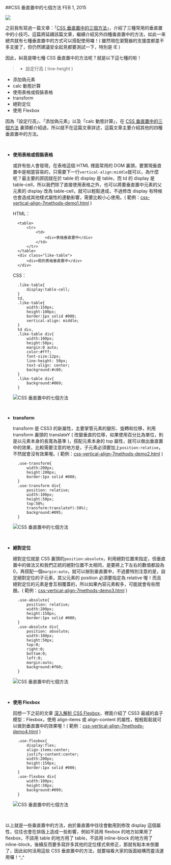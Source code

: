 <!-- @@master  = ../../_layout.html-->

<!-- @@block  =  jsBottom-->

<include src="../../_articles-js.html"></include>

<!-- @@close-->

<!-- @@block  =  css-->

<include src="../../_articles-css.html"></include>

<!-- @@close-->

<!-- @@block  =  articles-social-->

<include src="../../_articles-social.html"></include>

<!-- @@close-->

<!-- @@block  =  articles-footer-->

<include src="../../_articles.html"></include>

<!-- @@close-->

<!-- @@block  =  meta-->

<meta property="article:published_time" content="2015-02-01T23:55:00+01:00">

<meta name="keywords" content="css,css 垂直置中,vertical align,垂直置中">

<meta name="description" content="之前我有寫過一篇文章：「CSS 垂直置中的三個方法」，這篇將延續該篇文章，繼續介紹另外四種垂直置中的方法，總共七種 CSS 垂直置中的方法分別是：設定行高、添加偽元素、calc 動態計算、使用表格或假裝表格、transform、絕對定位、使用 Flexbox。">

<meta itemprop="name" content="CSS 垂直置中的七個方法 - OXXO.STUDIO">

<meta itemprop="image" content="http://www.oxxostudio.tw/img/articles/201502/20150201_1_01b.jpg">

<meta itemprop="description" content="之前我有寫過一篇文章：「CSS 垂直置中的三個方法」，這篇將延續該篇文章，繼續介紹另外四種垂直置中的方法，總共七種 CSS 垂直置中的方法分別是：設定行高、添加偽元素、calc 動態計算、使用表格或假裝表格、transform、絕對定位、使用 Flexbox。">

<meta property="og:title" content="CSS 垂直置中的七個方法 - OXXO.STUDIO">

<meta property="og:url" content="http://www.oxxostudio.tw/articles/201502/css-vertical-align-7methods.html">

<meta property="og:image" content="http://www.oxxostudio.tw/img/articles/201502/20150201_1_01b.jpg">

<meta property="og:description" content="之前我有寫過一篇文章：「CSS 垂直置中的三個方法」，這篇將延續該篇文章，繼續介紹另外四種垂直置中的方法，總共七種 CSS 垂直置中的方法分別是：設定行高、添加偽元素、calc 動態計算、使用表格或假裝表格、transform、絕對定位、使用 Flexbox。">

<title>CSS 垂直置中的七個方法 - OXXO.STUDIO</title> 

<!-- @@close-->

<!-- @@block  =  articles-content--> 

##CSS 垂直置中的七個方法  <span class="article-date" tag="css">FEB 1, 2015</span>

<img src="/img/articles/201502/20150201_1_01.jpg" class="preview-img">

之前我有寫過一篇文章：「[CSS 垂直置中的三個方法](http://www.oxxostudio.tw/articles/201408/css-vertical-align.html)」，介紹了三種常用的垂直置中的小技巧，這篇將延續該篇文章，繼續介紹另外四種垂直置中的方法，如此一來總共就有七種垂直置中的方式可以搭配使用囉！( 雖然現在瀏覽器的支援度都差不多支援了，但仍然建議安全起見都要測試一下，特別是 IE )

因此，糾竟是哪七種 CSS 垂直置中的方法呢？就是以下這七種的啦！

>- 設定行高 ( line-height ) 
- 添加偽元素
- calc 動態計算
- 使用表格或假裝表格
- transform
- 絕對定位
- 使用 Flexbox

因為「設定行高」、「添加偽元素」以及「calc 動態計算」，在 [CSS 垂直置中的三個方法](http://www.oxxostudio.tw/articles/201408/css-vertical-align.html) 裏頭都介紹過，所以就不在這篇文章詳述，這篇文章主要介紹其他的四種垂直置中的方法。

<br/>

- **使用表格或假裝表格**

	或許有些人會發現，在表格這個 HTML 裡面常用的 DOM 裏頭，要實現垂直置中是相當容易的，只需要下一行`vertical-align:middle`就可以，為什麼呢？最主要的原因就在於 table 的 display 是 table，而 td 的 display 是 table-cell，所以我們除了直接使用表格之外，也可以將要垂直置中元素的父元素的 display 改為 table-cell，就可以輕鬆達成，不過修改 display 有時候也會造成其他樣式屬性的連動影響，需要比較小心使用。( 範例：[css-vertical-align-7methods-demo1.html](/demo/201502/css-vertical-align-7methods-demo1.html) )

	HTML：

		<table>
			<tr>
				<td>
					<div>表格垂直置中</div>
				</td>
			</tr>
		</table>
		<div class="like-table">
			<div>假的表格垂直置中</div>
		</div>

	CSS：

		.like-table{
			display:table-cell;
		}
		td,
		.like-table{
			width:150px;
			height:100px;
			border:1px solid #000;
			vertical-align: middle;
		}
		td div,
		.like-table div{
			width:100px;
			height:50px;
			margin:0 auto;
			color:#fff;
			font-size:12px;
			line-height: 50px;
			text-align: center;
			background:#c00;
		}
		.like-table div{
			background:#069;
		}

	![CSS 垂直置中的七個方法](/img/articles/201502/20150201_1_02.jpg)

<br/>

- **transform**

	transform 是 CSS3 的新屬性，主要掌管元素的變形、旋轉和位移，利用 transform 裏頭的 translateY ( 改變垂直的位移，如果使用百分比為單位，則是以元素本身的長寬為基準 )，搭配元素本身的 top 屬性，就可以做出垂直置中的效果，比較需要注意的地方是，子元素必須要加上`position:relative`，不然就會沒有效果喔。( 範例：[css-vertical-align-7methods-demo2.html](/demo/201502/css-vertical-align-7methods-demo2.html) )

		.use-transform{
			width:200px;
			height:200px;
			border:1px solid #000;
		}
		.use-transform div{
			position: relative;
			width:100px;
			height:50px;
			top:50%;
			transform:translateY(-50%);
			background:#095;
		}

	![CSS 垂直置中的七個方法](/img/articles/201502/20150201_1_03.jpg)

<br/>

- **絕對定位**

	絕對定位就是 CSS 裏頭的`position:absolute`，利用絕對位置來指定，但垂直置中的做法又和我們正統的絕對位置不太相同，是要將上下左右的數值都設為 0，再搭配一個`margin:auto`，就可以辦到垂直置中，不過要特別注意的是，設定絕對定位的子元素，其父元素的 position 必須要指定為 relative 喔！而且絕對定位的元素是會互相覆蓋的，所以如果內容元素較多，可能就會有些問題。( 範例：[css-vertical-align-7methods-demo3.html](/demo/201502/css-vertical-align-7methods-demo3.html) )

		.use-absolute{
			position: relative;
			width:200px;
			height:150px;
			border:1px solid #000;
		}
		.use-absolute div{
			position: absolute;
			width:100px;
			height:50px;
			top:0;
			right:0;
			bottom:0;
			left:0;
			margin:auto;
			background:#f60;
		}

	![CSS 垂直置中的七個方法](/img/articles/201502/20150201_1_04.jpg)

<br/>

- **使用 Flexbox**

	回想一下之前的文章 [深入解析 CSS Flexbox](http://www.oxxostudio.tw/articles/201501/css-flexbox.html)，裡面介紹了 CSS3 最威的盒子模型：Flexbox，使用 align-items 或 align-content 的屬性，輕輕鬆鬆就可以做到垂直置中的效果喔！( 範例：[css-vertical-align-7methods-demo4.html](/demo/201502/css-vertical-align-7methods-demo4.html) )

		.use-flexbox{
			display:flex;
			align-items:center;
			justify-content:center;
			width:200px;
			height:150px;
			border:1px solid #000;
		}
		.use-flexbox div{
			width:100px;
			height:50px;
			background:#099;
		}

	![CSS 垂直置中的七個方法](/img/articles/201502/20150201_1_05.jpg)

<br/>

以上就是一些垂直置中的方法，由於垂直置中往往會動用到修改 display 這個屬性，往往也會在排版上造成一些影響，例如不該用 flexbox 的地方如果用了 flexbox，不該用 table 的地方用了 table，不該用 inline-block 的地方用了 inline-block，後續反而要多寫許多其他的定位樣式來修正，那就有點本末倒置了，因此如何活用這些 CSS 垂直置中的方法，就要端看大家的版面結構而靈活運用囉！^_^

<!-- @@close-->
